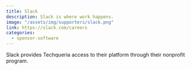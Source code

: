 ```yaml
---
title: Slack
description: Slack is where work happens.
image: "/assets/img/supporters/slack.png"
link: https://slack.com/careers
categories:
  - sponsor-software
---
```


Slack provides Techqueria access to their platform through their nonprofit program.

